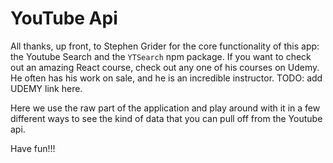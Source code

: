 # YouTube Api

All thanks, up front, to Stephen Grider for the core functionality of this app: the Youtube Search and the `YTSearch` npm package. If you want to check out an amazing React course, check out any one of his courses on Udemy. He often has his work on sale, and he is an incredible instructor. TODO: add UDEMY link here.



Here we use the raw part of the application and play around with it in a few different ways to see the kind of data that you can pull off from the Youtube api. 

Have fun!!! 




